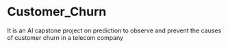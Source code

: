 # Customer_Churn
It is an AI capstone project on prediction to observe and prevent the causes of customer churn in a telecom company
